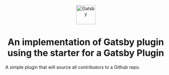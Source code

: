<p align="center">
  <a href="https://www.gatsbyjs.com">
    <img alt="Gatsby" src="https://www.gatsbyjs.com/Gatsby-Monogram.svg" width="60" />
  </a>
</p>
<h1 align="center">
  An implementation of Gatsby plugin using the starter for a Gatsby Plugin
</h1>

A simple plugin that will source all contributors to a Github repo.
